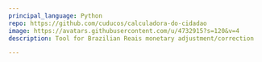 ```yaml
---
principal_language: Python
repo: https://github.com/cuducos/calculadora-do-cidadao
image: https://avatars.githubusercontent.com/u/4732915?s=120&v=4
description: Tool for Brazilian Reais monetary adjustment/correction

---
```

